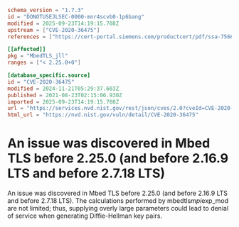 ```toml
schema_version = "1.7.3"
id = "DONOTUSEJLSEC-0000-mnr4scvb0-1p6bang"
modified = 2025-09-23T14:19:15.708Z
upstream = ["CVE-2020-36475"]
references = ["https://cert-portal.siemens.com/productcert/pdf/ssa-756638.pdf", "https://github.com/ARMmbed/mbedtls/releases/tag/v2.16.9", "https://github.com/ARMmbed/mbedtls/releases/tag/v2.25.0", "https://github.com/ARMmbed/mbedtls/releases/tag/v2.7.18", "https://lists.debian.org/debian-lts-announce/2021/11/msg00021.html", "https://lists.debian.org/debian-lts-announce/2022/12/msg00036.html", "https://cert-portal.siemens.com/productcert/pdf/ssa-756638.pdf", "https://github.com/ARMmbed/mbedtls/releases/tag/v2.16.9", "https://github.com/ARMmbed/mbedtls/releases/tag/v2.25.0", "https://github.com/ARMmbed/mbedtls/releases/tag/v2.7.18", "https://lists.debian.org/debian-lts-announce/2021/11/msg00021.html", "https://lists.debian.org/debian-lts-announce/2022/12/msg00036.html"]

[[affected]]
pkg = "MbedTLS_jll"
ranges = ["< 2.25.0+0"]

[database_specific.source]
id = "CVE-2020-36475"
modified = 2024-11-21T05:29:37.603Z
published = 2021-08-23T02:15:06.930Z
imported = 2025-09-23T14:19:15.708Z
url = "https://services.nvd.nist.gov/rest/json/cves/2.0?cveId=CVE-2020-36475"
html_url = "https://nvd.nist.gov/vuln/detail/CVE-2020-36475"
```

# An issue was discovered in Mbed TLS before 2.25.0 (and before 2.16.9 LTS and before 2.7.18 LTS)

An issue was discovered in Mbed TLS before 2.25.0 (and before 2.16.9 LTS and before 2.7.18 LTS). The calculations performed by mbedtls*mpi*exp_mod are not limited; thus, supplying overly large parameters could lead to denial of service when generating Diffie-Hellman key pairs.

